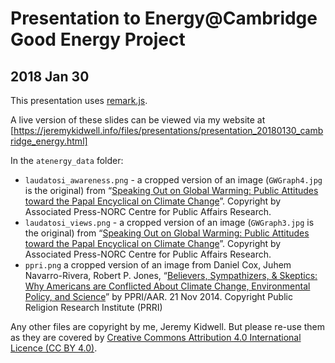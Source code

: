 # Presentation to Energy@Cambridge Good Energy Project
## 2018 Jan 30

This presentation uses [remark.js](https://github.com/gnab/remark).

A live version of these slides can be viewed via my website at [https://jeremykidwell.info/files/presentations/presentation_20180130_cambridge_energy.html]

In the `atenergy_data` folder:

* `laudatosi_awareness.png` - a cropped version of an image (`GWGraph4.jpg` is the original) from “[Speaking Out on Global Warming: Public Attitudes toward the Papal Encyclical on Climate Change](http://www.apnorc.org/projects/Pages/speaking-out-on-global-warming-public-attitudes-toward-the-papal-encyclical-on-climate-change.aspx)”. Copyright by Associated Press-NORC Centre for Public Affairs Research.
* `laudatosi_views.png` - a cropped version of an image (`GWGraph3.jpg` is the original) from “[Speaking Out on Global Warming: Public Attitudes toward the Papal Encyclical on Climate Change](http://www.apnorc.org/projects/Pages/speaking-out-on-global-warming-public-attitudes-toward-the-papal-encyclical-on-climate-change.aspx)”. Copyright by Associated Press-NORC Centre for Public Affairs Research.
* `ppri.png` a cropped version of an image from Daniel Cox, Juhem Navarro-Rivera, Robert P. Jones, “[Believers, Sympathizers, & Skeptics: Why Americans are Conflicted About Climate Change, Environmental Policy, and Science](http://publicreligion.org/research/2014/11/believers-sympathizers-skeptics-americans-conflicted-climate-change-environmental-policy-science)” by PPRI/AAR. 21 Nov 2014. Copyright Public Religion Research Institute (PRRI)

Any other files are copyright by me, Jeremy Kidwell. But please re-use them as they are covered by [Creative Commons Attribution 4.0 International Licence (CC BY 4.0)](http://creativecommons.org/licenses/by/4.0).